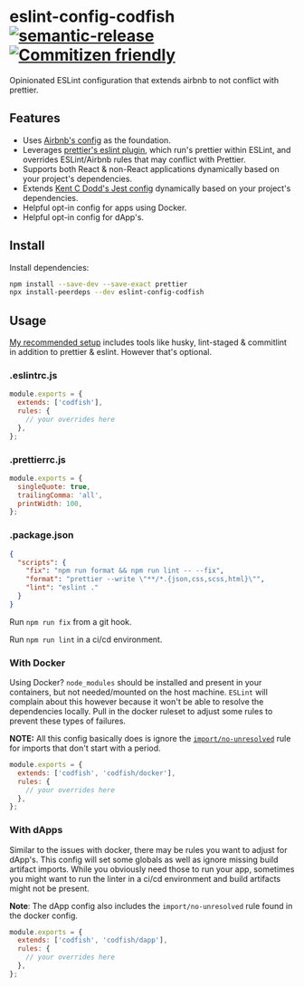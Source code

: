 # eslint-config-codfish [![semantic-release](https://img.shields.io/badge/%20%20%F0%9F%93%A6%F0%9F%9A%80-semantic--release-e10079.svg)](https://github.com/semantic-release/semantic-release) [![Commitizen friendly](https://img.shields.io/badge/commitizen-friendly-brightgreen.svg)](http://commitizen.github.io/cz-cli/)

Opinionated ESLint configuration that extends airbnb to not conflict with prettier.

## Features

- Uses [Airbnb's config](https://github.com/airbnb/javascript/tree/master/packages) as the foundation.
- Leverages [prettier's eslint plugin](https://github.com/prettier/eslint-plugin-prettier), which run's prettier within ESLint, and overrides ESLint/Airbnb rules that may conflict with Prettier.
- Supports both React & non-React applications dynamically based on your project's dependencies.
- Extends [Kent C Dodd's Jest config](https://github.com/kentcdodds/eslint-config-kentcdodds/blob/master/jest.js) dynamically based on your project's dependencies.
- Helpful opt-in config for apps using Docker.
- Helpful opt-in config for dApp's.

## Install

Install dependencies:

```sh
npm install --save-dev --save-exact prettier
npx install-peerdeps --dev eslint-config-codfish
```

## Usage

[My recommended setup](https://gist.github.com/codfish/91ef26f3a56a5c5ca0912aa8c0c5c020) includes tools like husky, lint-staged & commitlint in addition to prettier & eslint. However that's optional.

### .eslintrc.js

```js
module.exports = {
  extends: ['codfish'],
  rules: {
    // your overrides here
  },
};
```

### .prettierrc.js

```js
module.exports = {
  singleQuote: true,
  trailingComma: 'all',
  printWidth: 100,
};
```

### .package.json

```json
{
  "scripts": {
    "fix": "npm run format && npm run lint -- --fix",
    "format": "prettier --write \"**/*.{json,css,scss,html}\"",
    "lint": "eslint ."
  }
}
```

Run `npm run fix` from a git hook.

Run `npm run lint` in a ci/cd environment.

### With Docker

Using Docker? `node_modules` should be installed and present in your containers, but not needed/mounted on the host machine. `ESLint` will complain about this however because it won't be able to resolve the dependencies locally. Pull in the docker ruleset to adjust some rules to prevent these types of failures.

**NOTE:** All this config basically does is ignore the [`import/no-unresolved`](https://github.com/benmosher/eslint-plugin-import/blob/master/docs/rules/no-unresolved.md) rule for imports that don't start with a period.

```js
module.exports = {
  extends: ['codfish', 'codfish/docker'],
  rules: {
    // your overrides here
  },
};
```

### With dApps

Similar to the issues with docker, there may be rules you want to adjust for dApp's. This config will set some globals as well as ignore missing build artifact imports. While you obviously need those to run your app, sometimes you might want to run the linter in a ci/cd environment and build artifacts might not be present.

**Note**: The dApp config also includes the `import/no-unresolved` rule found in the docker config.

```js
module.exports = {
  extends: ['codfish', 'codfish/dapp'],
  rules: {
    // your overrides here
  },
};
```
